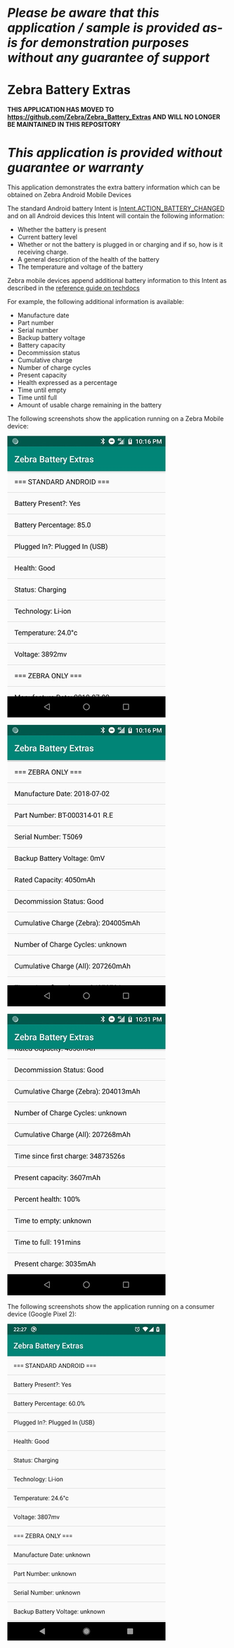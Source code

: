 *Please be aware that this application / sample is provided as-is for demonstration purposes without any guarantee of support*
=========================================================

# Zebra Battery Extras

**THIS APPLICATION HAS MOVED TO https://github.com/Zebra/Zebra_Battery_Extras AND WILL NO LONGER BE MAINTAINED IN THIS REPOSITORY**

*This application is provided without guarantee or warranty*
=========================================================

This application demonstrates the extra battery information which can be obtained on Zebra Android Mobile Devices

The standard Android battery Intent is [Intent.ACTION_BATTERY_CHANGED](https://developer.android.com/reference/android/content/Intent.html#ACTION_BATTERY_CHANGED) and on all Android devices this Intent will contain the following information:

- Whether the battery is present
- Current battery level
- Whether or not the battery is plugged in or charging and if so, how is it receiving charge.
- A general description of the health of the battery
- The temperature and voltage of the battery

Zebra mobile devices append additional battery information to this Intent as described in the [reference guide on techdocs](https://techdocs.zebra.com/emdk-for-android/latest/guide/reference/refbatteryintent/)

For example, the following additional information is available:

- Manufacture date
- Part number
- Serial number
- Backup battery voltage
- Battery capacity
- Decommission status
- Cumulative charge
- Number of charge cycles
- Present capacity
- Health expressed as a percentage
- Time until empty
- Time until full
- Amount of usable charge remaining in the battery

The following screenshots show the application running on a Zebra Mobile device:

![TC57 001](https://raw.githubusercontent.com/darryncampbell/Zebra_Battery_Extras/master/screenshots/tc57_001.jpg)

![TC57 002](https://raw.githubusercontent.com/darryncampbell/Zebra_Battery_Extras/master/screenshots/tc57_002.jpg)

![TC57 003](https://raw.githubusercontent.com/darryncampbell/Zebra_Battery_Extras/master/screenshots/tc57_003.jpg)

The following screenshots show the application running on a consumer device (Google Pixel 2):

![Pixel 2 XL 001](https://raw.githubusercontent.com/darryncampbell/Zebra_Battery_Extras/master/screenshots/pixel2xl_001.jpg)

